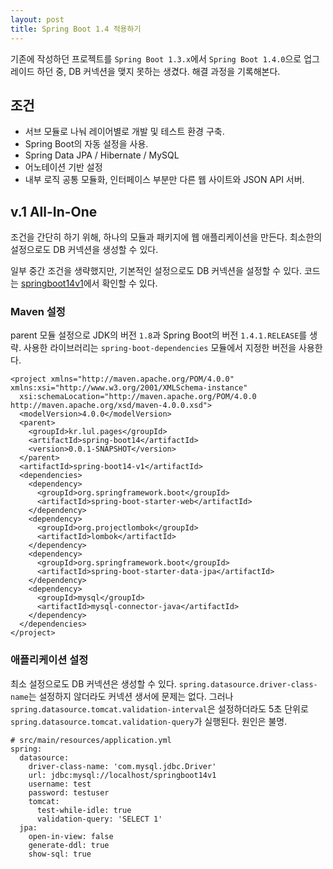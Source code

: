 ```yaml
---
layout: post
title: Spring Boot 1.4 적용하기
---
```


기존에 작성하던 프로젝트를 `Spring Boot 1.3.x`에서 `Spring Boot 1.4.0`으로 업그레이드 하던 중, DB 커넥션을 맺지 못하는 생겼다.
해결 과정을 기록해본다.

## 조건

* 서브 모듈로 나눠 레이어별로 개발 및 테스트 환경 구축.
* Spring Boot의 자동 설정을 사용.
* Spring Data JPA / Hibernate / MySQL
* 어노테이션 기반 설정
* 내부 로직 공통 모듈화, 인터페이스 부분만 다른 웹 사이트와 JSON API 서버.

## v.1 All-In-One

조건을 간단히 하기 위해, 하나의 모듈과 패키지에 웹 애플리케이션을 만든다. 최소한의 설정으로도 DB 커넥션을 생성할 수 있다.

일부 중간 조건을 생략했지만, 기본적인 설정으로도 DB 커넥션을 설정할 수 있다. 코드는 [springboot14v1](https://github.com/JustBurrow/pages/tree/springboot14/v1)에서 확인할 수 있다.

### Maven 설정

parent 모듈 설정으로 JDK의 버전 `1.8`과 Spring Boot의 버전 `1.4.1.RELEASE`를 생략. 사용한 라이브러리는 `spring-boot-dependencies` 모듈에서 지정한 버전을 사용한다.

```maven
<project xmlns="http://maven.apache.org/POM/4.0.0" xmlns:xsi="http://www.w3.org/2001/XMLSchema-instance"
  xsi:schemaLocation="http://maven.apache.org/POM/4.0.0 http://maven.apache.org/xsd/maven-4.0.0.xsd">
  <modelVersion>4.0.0</modelVersion>
  <parent>
    <groupId>kr.lul.pages</groupId>
    <artifactId>spring-boot14</artifactId>
    <version>0.0.1-SNAPSHOT</version>
  </parent>
  <artifactId>spring-boot14-v1</artifactId>
  <dependencies>
    <dependency>
      <groupId>org.springframework.boot</groupId>
      <artifactId>spring-boot-starter-web</artifactId>
    </dependency>
    <dependency>
      <groupId>org.projectlombok</groupId>
      <artifactId>lombok</artifactId>
    </dependency>
    <dependency>
      <groupId>org.springframework.boot</groupId>
      <artifactId>spring-boot-starter-data-jpa</artifactId>
    </dependency>
    <dependency>
      <groupId>mysql</groupId>
      <artifactId>mysql-connector-java</artifactId>
    </dependency>
  </dependencies>
</project>
```

### 애플리케이션 설정

최소 설정으로도 DB 커넥션은 생성할 수 있다. `spring.datasource.driver-class-name`는 설정하지 않더라도 커넥션 생서에 문제는 없다.
그러나 `spring.datasource.tomcat.validation-interval`은 설정하더라도 5초 단위로 `spring.datasource.tomcat.validation-query`가 실행된다. 원인은 불명.

```yam
# src/main/resources/application.yml
spring:
  datasource:
    driver-class-name: 'com.mysql.jdbc.Driver'
    url: jdbc:mysql://localhost/springboot14v1
    username: test
    password: testuser
    tomcat:
      test-while-idle: true
      validation-query: 'SELECT 1'
  jpa:
    open-in-view: false
    generate-ddl: true
    show-sql: true
```
